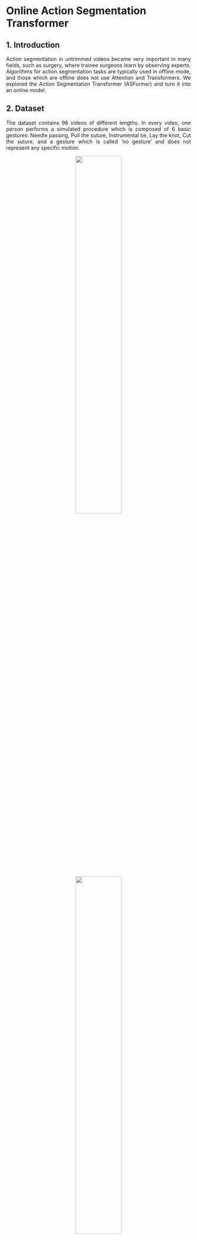 # Online Action Segmentation Transformer

## 1. Introduction
<p align="justify">
Action segmentation in untrimmed videos became very important in many fields, such as surgery, where trainee surgeons learn by observing experts.
Algorithms for action segmentation tasks are typically used in offline mode, and those which are offline does not use Attention and Transformers.
We explored the Action Segmentation Transformer (ASFormer) and turn it into an online model.
</p>

## 2. Dataset
<p align="justify">
The dataset contains 96 videos of different lengths. In every video, one person performs a simulated procedure which is composed of 6 basic gestures: Needle passing, Pull the suture, Instrumental tie, Lay the knot, Cut the suture, and a gesture which is called ‘no gesture’ and does not represent any specific motion.
</p>

<p align="center" width="100%">
    <img width="50%" src="https://user-images.githubusercontent.com/30556126/224326369-a57a9865-c539-4418-823c-2f0e0c1f0ba1.png">
</p>

<p align="center" width="100%">
    <img width="50%" src="https://user-images.githubusercontent.com/30556126/224329116-f08bbe8e-38dc-433c-82e9-fd368e8c6643.png">
</p>

## 3. Architecture
### 3.1. Architecture Description
<p align="justify"> 
ASFormer is a transformer-based architecture designed specifically for action segmentation tasks. While transformers have had significant breakthroughs in natural language processing, they have been less commonly used for video tasks, especially with action segmentation tasks. The challenges in action segmentation tasks that ASFormer aims to address are:

- **Lack of inductive biases** - Usually, transformer models requires a lot of data in order to achieve good results, and the action segmentation task is known for its small-size datasets, which causes the lack of inductive bias. To address this issue, additional temporal convolutions were applied (Dilated Conv) in each layer used as inductive priors, utilizing the temporal structure of the problem.
- **Difficulty in forming effective representations** - Due to the long input sequence. Hierarchical self-attention and cross-attention layers were used to address this issue. This representation captures global and local representations, enables high convergence, and reduces total space and time complexity.
- **Does not meet the refinement demand of the action segmentation task** - To address this issue, additional decoders were added. Each decoder uses a cross-attention mechanism to bring in information from the last encoder/decoder.
</p>

<p align="center" width="100%">
    <img width="80%" src="https://user-images.githubusercontent.com/30556126/224336960-c47f50ff-6883-40ba-bac5-7813958d86bb.png">
</p>

## 3.2. Our Adaptation
<p align="justify">
In the original ASFormer, information sharing between frames only occurs through hierarchical self/cross attention. To achieve the online property, and ensure that only future data within a specific window is considered, we zero out all neighboring frames found after the future window.
</p>

<p align="center" width="100%">
    <img width="60%" src="https://user-images.githubusercontent.com/30556126/224334975-843c88aa-06e2-4937-a9d9-d4463b5f6c02.png">
</p>
<p align="justify">
The figure illustrates our adaptation for a future window of size two. Each node in the figure represents a frame, and the number on the node indicates the frame's location in the video length. Each row of nodes represents a level in the hierarchy. The pink nodes in the figure were zeroed out to ensure that only the relevant frames in the future window are considered. Upper: illustrates our adaptation for the frame in the 0-location. Lower: illustrates our adaptation for the frame in the 20-location.
</p>

## 4. Metrics
<p align="justify">
For the segmentation metric, we used the segmental overlaps F1@k where k ∈ {10, 25, 50} and the segmental edit distance score.
For the frame-wise metric, accuracy was used.
</p>

## 5. Results
<p align="justify">
We observed consistent results between the training, validation, and test for the frame-wise metric (accuracy) and the loss, which mainly contained a classification error. The accuracy and loss were improved as the window size increased.
However, the segmentation metric values were less consistent with the window size: The edit distance showed better results for future windows in sizes 7, 15, and 30 than “all future”. Similarly, the F1 metrics also presented the same phenomena. One reason for that may be due to the loss function and the smooth factor that prioritizes the classification error over smoothness and focuses on frame-wise performance. We can see that for the largest sizes, we got much better results than the smallest window sizes, such as 0 and 3, so there is an effect on a small range of window sizes.
We observed that the model converged quickly during training, maybe due to the ASFormer architecture's power or the problem's relatively low complexity. These results present that our online algorithm with limited future window sizes can achieve comparable performance to the offline approach with all future information in this problem.
</p>

<p align="center" width="100%">
    <img width="60%" src="https://user-images.githubusercontent.com/30556126/224337798-3cfb6c5c-fba5-468b-a866-d50126523cc1.png">
    <img width="80%" src="https://user-images.githubusercontent.com/30556126/224337814-5ef6e85b-71f4-487e-bb19-e4d5e919c53a.png">
    <img width="50%" src="https://user-images.githubusercontent.com/30556126/224337827-51d56212-3eee-418f-8058-9f7abf2c5e51.png">
</p>


## 6. Trade-Off
<p align="justify">
We conducted seven experiments with varying future window sizes: 0s, 0.2s, 0.47s, 0.73s, 1s, 2s, and all-future. We observed a trade-off between the algorithm's performance and the future window size. As the future window size increased, the algorithm's performance improved for the frame-wise metric. However, for segmentation metrics, we found that there is a trade-off for smaller future window sizes. For larger future window sizes, the algorithm's performance did not improve and even worsened.
</p>

<img width="60%" src="https://user-images.githubusercontent.com/30556126/224338044-66fdc760-883a-4c4e-b2ac-382a899ca603.png">



